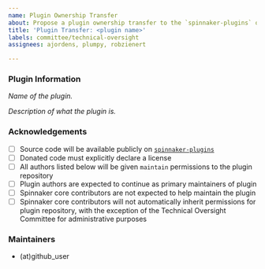 ```yaml
---
name: Plugin Ownership Transfer
about: Propose a plugin ownership transfer to the `spinnaker-plugins` organization. For more information, please see the documentation for community donated plugins in the governance repository.
title: 'Plugin Transfer: <plugin name>'
labels: committee/technical-oversight
assignees: ajordens, plumpy, robzienert

---
```


### Plugin Information

_Name of the plugin._

_Description of what the plugin is._

### Acknowledgements

- [ ] Source code will be available publicly on [`spinnaker-plugins`](https://github.com/spinnaker-plugins)
- [ ] Donated code must explicitly declare a license
- [ ] All authors listed below will be given `maintain` permissions to the plugin repository
- [ ] Plugin authors are expected to continue as primary maintainers of plugin
- [ ] Spinnaker core contributors are not expected to help maintain the plugin
- [ ] Spinnaker core contributors will not automatically inherit permissions for plugin repository, with the exception of the Technical Oversight Committee for administrative purposes

### Maintainers

- (at)github_user
